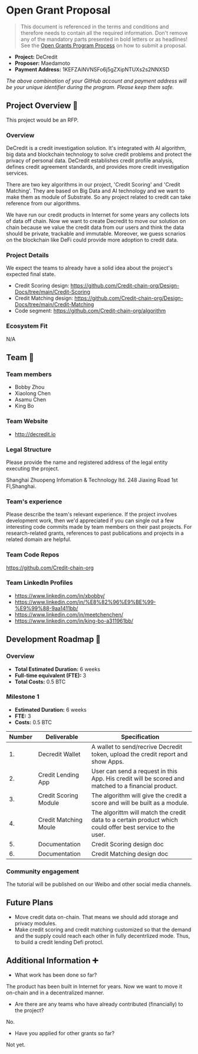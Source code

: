 # Open Grant Proposal

> This document is referenced in the terms and conditions and therefore needs to contain all the required information. Don't remove any of the mandatory parts presented in bold letters or as headlines! See the [Open Grants Program Process](https://github.com/w3f/Open-Grants-Program/blob/master/README_2.md) on how to submit a proposal.

* **Project:** DeCredit
* **Proposer:** Maedamoto
* **Payment Address:** 1KEFZAiNVNSFo6j5gZXipNTUXs2s2NNXSD 

*The above combination of your GitHub account and payment address will be your unique identifier during the program. Please keep them safe.*

## Project Overview :page_facing_up: 
This project would be an RFP.

### Overview

DeCredit is a credit investigation solution. It's integrated with AI algorithm, big data and blockchain technology to solve credit problems and protect the privacy of personal data. DeCredit establishes credit profile analysis, defines credit agreement standards, and provides more credit investigation services.

There are two key algorithms in our project, 'Credit Scoring' and 'Credit Matching'. They are based on Big Data and AI technology and we want to make them as module of Substrate. So any project related to credit can take reference from our algorithms.

We have run our credit products in Internet for some years any collects lots of data off chain. Now we want to create Decredit to move our solution on chain because we value the credit data from our users and think the data should be private, trackable and immutable. Moreover, we guess scnarios on the blockchain like DeFi could provide more adoption to credit data.

### Project Details 
We expect the teams to already have a solid idea about the project's expected final state.

* Credit Scoring design: https://github.com/Credit-chain-org/Design-Docs/tree/main/Credit-Scoring
* Credit Matching design: https://github.com/Credit-chain-org/Design-Docs/tree/main/Credit-Matching
* Code segment:  https://github.com/Credit-chain-org/algorithm

### Ecosystem Fit 
N/A

## Team :busts_in_silhouette:

### Team members
* Bobby Zhou
* Xiaolong Chen	
* Asamu Chen
* King Bo

### Team Website	
* http://decredit.io

### Legal Structure 
Please provide the name and registered address of the legal entity executing the project.

Shanghai Zhuopeng Infomation & Technology ltd. 248 Jiaxing Road 1st Fl,Shanghai.

### Team's experience
Please describe the team's relevant experience.  If the project involves development work, then we'd appreciated if you can single out a few interesting code commits made by team members on their past projects. For research-related grants, references to past publications and projects in a related domain are helpful.  

### Team Code Repos
https://github.com/Credit-chain-org

### Team LinkedIn Profiles
* https://www.linkedin.com/in/xbobby/
* https://www.linkedin.com/in/%E8%82%96%E9%BE%99-%E9%99%88-9aa1411bb/ 
* https://www.linkedin.com/in/meetchenchen/
* https://www.linkedin.com/in/king-bo-a311961bb/

## Development Roadmap :nut_and_bolt: 

### Overview
* **Total Estimated Duration:** 6 weeks
* **Full-time equivalent (FTE):**  3 
* **Total Costs:** 0.5 BTC

### Milestone 1
* **Estimated Duration:** 6 weeks
* **FTE:**  3
* **Costs:** 0.5 BTC

| Number | Deliverable | Specification |
| ------------- | ------------- | ------------- |
| 1. | Decredit Wallet | A wallet to send/recrive Decredit token, upload the credit report and show Apps. |
| 2. | Credit Lending App | User can send a request in this App. His credit will be scored and matched to a financial product.|
| 3. | Credit Scoring Module | The algorithm will give the credit a score and will be built as a module. | 
| 4. | Credit Matching Moule | The algorittm will match the credit data to a certain product which could offer best service to the user.|  
| 5. | Documentation | Credit Scoring design doc |  
| 6. | Documentation | Credit Matching design doc |  
  
### Community engagement

The tutorial will be published on our Weibo and other social media channels. 


## Future Plans
* Move credit data on-chain. That means we should add storage and privacy modules.
* Make credit scoring and credit matching customized so that the demand and the supply could reach each other in fully decentrlized mode. Thus, to build a credit lending Defi protocl. 

## Additional Information :heavy_plus_sign: 

* What work has been done so far?

The product has been built in Internet for years. Now we want to move it on-chain and in a decentralized manner.

* Are there are any teams who have already contributed (financially) to the project?

No.

* Have you applied for other grants so far?

Not yet.
